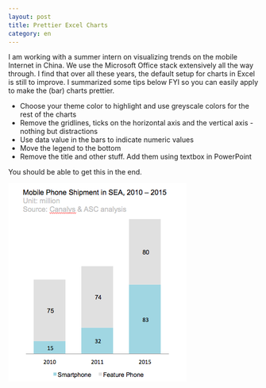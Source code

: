 ```yaml
---
layout: post
title: Prettier Excel Charts
category: en
---
```


I am working with a summer intern on visualizing trends on the mobile Internet in China. We use the Microsoft Office stack extensively all the way through. I find that over all these years, the default setup for charts in Excel is still to improve. I summarized some tips below FYI so you can easily apply to make the (bar) charts prettier.

* Choose your theme color to highlight and use greyscale colors for the rest of the charts
* Remove the gridlines, ticks on the horizontal axis and the vertical axis - nothing but distractions
* Use data value in the bars to indicate numeric values
* Move the legend to the bottom
* Remove the title and other stuff. Add them using textbox in PowerPoint

You should be able to get this in the end.

![the chart](/assets/images/prettier-excel-charts.png)
